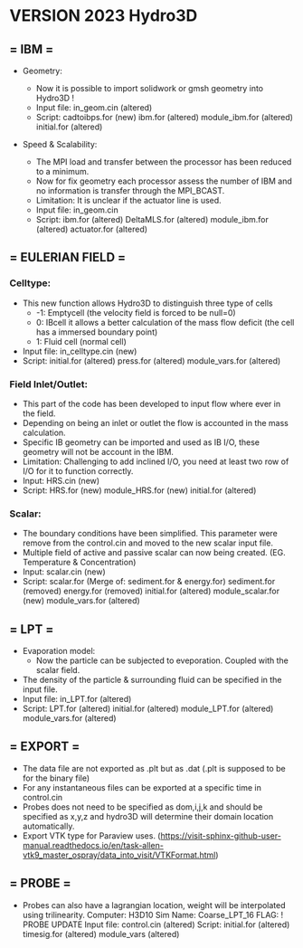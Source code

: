 # VERSION 2023 Hydro3D

## = IBM =
* Geometry:
    * Now it is possible to import solidwork or gmsh geometry into Hydro3D ! 
    * Input file: in_geom.cin	(altered)
    * Script: cadtoibps.for 	(new)
	      ibm.for 		(altered)
	      module_ibm.for	(altered)
	      initial.for	(altered)

* Speed & Scalability:
  * The MPI load and transfer between the processor has been reduced to a minimum.
  * Now for fix geometry each processor assess the number of IBM and no information is transfer through the MPI_BCAST.
  * Limitation: It is unclear if the actuator line is used.
  * Input file: in_geom.cin 	
  * Script: ibm.for 		(altered)
            DeltaMLS.for 	(altered)
	    module_ibm.for 	(altered)
	    actuator.for 	(altered)

## = EULERIAN FIELD =
### Celltype:
  * This new function allows Hydro3D to distinguish three type of cells
    * -1: Emptycell (the velocity field is forced to be null=0)
    * 0: IBcell it allows a better calculation of the mass flow deficit (the cell has a immersed boundary point) 
    * 1: Fluid cell (normal cell)
  * Input file: in_celltype.cin (new)
  * Script: initial.for 	(altered)
	    press.for		(altered)
	    module_vars.for 	(altered)

### Field Inlet/Outlet:
  * This part of the code has been developed to input flow where ever in the field.
  * Depending on being an inlet or outlet the flow is accounted in the mass calculation.
  * Specific IB geometry can be imported and used as IB I/O, these geometry will not be account in the IBM.
  * Limitation: Challenging to add inclined I/O, you need at least two row of I/O for it to function correctly.
  * Input: HRS.cin  (new)
  * Script: HRS.for 		(new)
            module_HRS.for 	(new)
	    initial.for 	(altered)

### Scalar:
  * The boundary conditions have been simplified. This parameter were remove from the control.cin and moved to the new scalar input file.
  * Multiple field of active and passive scalar can now being created. (EG. Temperature & Concentration)
  * Input: scalar.cin		(new)
  * Script: scalar.for   	(Merge of: sediment.for & energy.for)
	    sediment.for 	(removed)
	    energy.for 	 	(removed)
	    initial.for 	(altered)
	    module_scalar.for 	(new)
	    module_vars.for 	(altered)

## = LPT =
* Evaporation model:
  * Now the particle can be subjected to eveporation. Coupled with the scalar field.
* The density of the particle & surrounding fluid can be specified in the input file.
* Input file: in_LPT.for (altered) 
* Script: LPT.for	 	(altered)
	  initial.for 		(altered)
          module_LPT.for	(altered)
	  module_vars.for	(altered)

## = EXPORT =
* The data file are not exported as .plt but as .dat (.plt is supposed to be for the binary file)
* For any instantaneous files can be exported at a specific time in control.cin
* Probes does not need to be specified as dom,i,j,k and should be specified as x,y,z and hydro3D will determine their domain location automatically.
* Export VTK type for Paraview uses. (https://visit-sphinx-github-user-manual.readthedocs.io/en/task-allen-vtk9_master_ospray/data_into_visit/VTKFormat.html)

## = PROBE =
* Probes can also have a lagrangian location, weight will be interpolated using trilinearity. 
  Computer: H3D10
  Sim Name: Coarse_LPT_16
  FLAG: ! PROBE UPDATE
  Input file: control.cin (altered)
  Script: initial.for (altered)
	  timesig.for (altered)
	  module_vars (altered)
